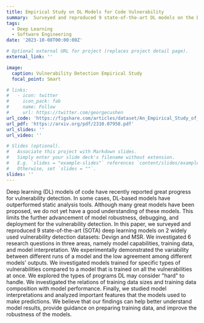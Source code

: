 ```yaml
---
title: Empirical Study on DL Models for Code Vulnerability
summary:  Surveyed and reproduced 9 state-of-the-art DL models on the Devign and MSR datasets. Investigated model capabilities, training data effects, and interpretability, revealing key insights to improve model robustness and understandability.
tags:
  - Deep Learning
  - Software Engineering
date: '2023-10-08T00:00:00Z'

# Optional external URL for project (replaces project detail page).
external_link: ''

image:
  caption: Vulnerability Detection Empirical Study
  focal_point: Smart

# links:
#   - icon: twitter
#     icon_pack: fab
#     name: Follow
#     url: https://twitter.com/georgecushen
url_code: 'https://figshare.com/articles/dataset/An_Empirical_Study_of_Deep_Learning_Models_for_Vulnerability_Detection/20791240'
url_pdf: 'https://arxiv.org/pdf/2310.07958.pdf'
url_slides: ''
url_video: ''

# Slides (optional).
#   Associate this project with Markdown slides.
#   Simply enter your slide deck's filename without extension.
#   E.g. `slides = "example-slides"` references `content/slides/example-slides.md`.s
#   Otherwise, set `slides = ""`.
slides: ''
---
```


Deep learning (DL) models of code have recently reported great progress for vulnerability detection. In some cases, DL-based models have outperformed static analysis tools. Although many great models have been proposed, we do not yet have a good understanding of these models. This limits the further advancement of model robustness, debugging, and deployment for the vulnerability detection. In this paper, we surveyed and reproduced 9 state-of-the-art (SOTA) deep learning models on 2 widely used vulnerability detection datasets: Devign and MSR. We investigated 6 research questions in three areas, namely model capabilities, training data, and model interpretation. We experimentally demonstrated the variability between different runs of a model and the low agreement among different models' outputs. We investigated models trained for specific types of vulnerabilities compared to a model that is trained on all the vulnerabilities at once. We explored the types of programs DL may consider "hard" to handle. We investigated the relations of training data sizes and training data composition with model performance. Finally, we studied model interpretations and analyzed important features that the models used to make predictions. We believe that our findings can help better understand model results, provide guidance on preparing training data, and improve the robustness of the models.